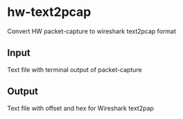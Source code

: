 # hw-text2pcap
Convert HW packet-capture to wireshark text2pcap format

## Input
Text file with terminal output of packet-capture

## Output
Text file with offset and hex for Wireshark text2pap
